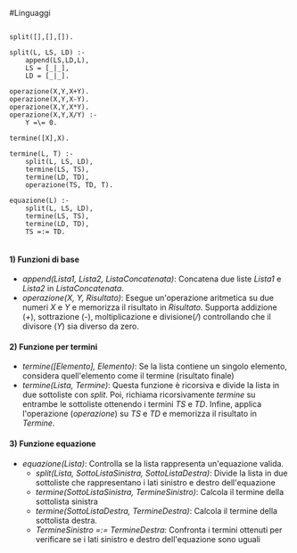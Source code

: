 #Linguaggi 

```

split([],[],[]).

split(L, LS, LD) :-
	append(LS,LD,L),
	LS = [_|_],
	LD = [_|_].

operazione(X,Y,X+Y).
operazione(X,Y,X-Y).
operazione(X,Y,X*Y).
operazione(X,Y,X/Y) :-
	Y =\= 0.

termine([X],X).

termine(L, T) :-
	split(L, LS, LD),
	termine(LS, TS),
	termine(LD, TD),
	operazione(TS, TD, T).

equazione(L) :-
	split(L, LS, LD),
	termine(LS, TS),
	termine(LD, TD),
	TS =:= TD.


```


#### 1) Funzioni di base
- *append(Lista1, Lista2, ListaConcatenata)*: Concatena due liste *Lista1* e *Lista2* in *ListaConcatenata*.
- *operazione(X, Y, Risultato)*: Esegue un'operazione aritmetica su due numeri *X* e *Y* e memorizza il risultato in *Risultato*. Supporta addizione (*+*), sottrazione (*-*), moltiplicazione e divisione(*/*) controllando che il divisore (*Y*) sia diverso da zero.


#### 2) Funzione per termini
- *termine([Elemento], Elemento)*: Se la lista contiene un singolo elemento, considera quell'elemento come il termine (risultato finale)
- *termine(Lista, Termine)*: Questa funzione è ricorsiva e divide la lista in due sottoliste con *split*. Poi, richiama ricorsivamente *termine* su entrambe le sottoliste ottenendo i termini *TS* e *TD*. Infine, applica l'operazione (*operazione*) su *TS* e *TD* e memorizza il risultato in *Termine*.


#### 3) Funzione equazione
- *equazione(Lista)*: Controlla se la lista rappresenta un'equazione valida.
	- *split(Lista, SottoListaSinistra, SottoListaDestra)*: Divide la lista in due sottoliste che rappresentano i lati sinistro e destro dell'equazione
	- *termine(SottoListaSinistra, TermineSinistro)*: Calcola il termine della sottolista sinistra
	- *termine(SottoListaDestra, TermineDestra)*: Calcola il termine della sottolista destra.
	- *TermineSinistro =:= TermineDestra*: Confronta i termini ottenuti per verificare se i lati sinistro e destro dell'equazione sono uguali

